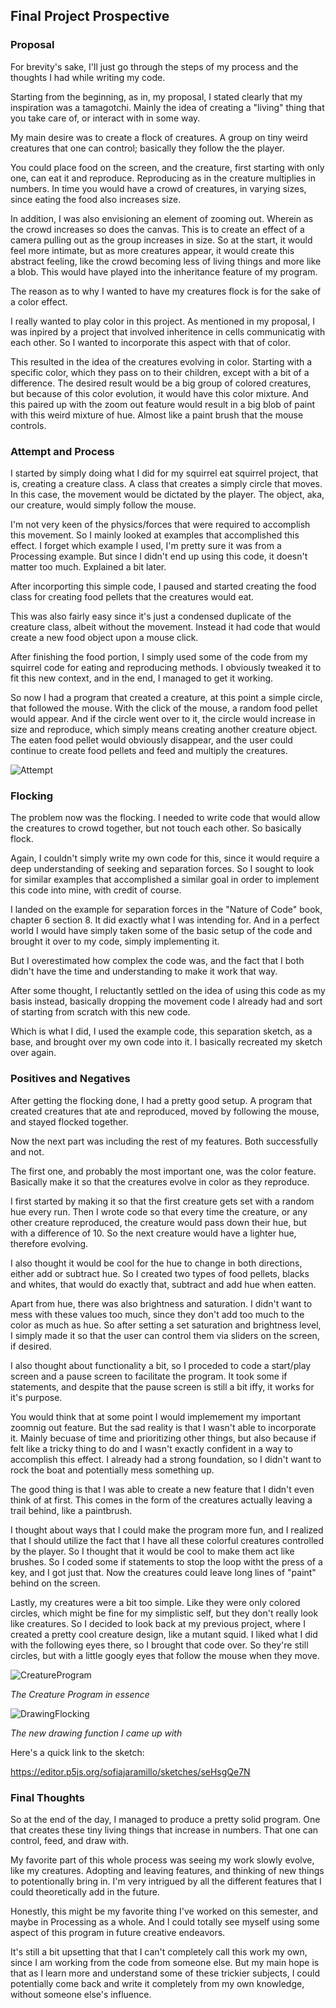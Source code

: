 ## Final Project Prospective

### Proposal

For brevity's sake, I'll just go through the steps of my process and the thoughts I had while writing my code.

Starting from the beginning, as in, my proposal, I stated clearly that my inspiration was a tamagotchi. Mainly the idea of creating a "living" thing that you take care of, or interact with in some way.

My main desire was to create a flock of creatures. A group on tiny weird creatures that one can control; basically they follow the the player.

You could place food on the screen, and the creature, first starting with only one, can eat it and reproduce. Reproducing as in the creature multiplies in numbers. In time you would have a crowd of creatures, in varying sizes, since eating the food also increases size.

In addition, I was also envisioning an element of zooming out. Wherein as the crowd increases so does the canvas. This is to create an effect of a camera pulling out as the group increases in size. So at the start, it would feel more intimate, but as more creatures appear, it would create this abstract feeling, like the crowd becoming less of living things and more like a blob. This would have played into the inheritance feature of my program. 

The reason as to why I wanted to have my creatures flock is for the sake of a color effect.

I really wanted to play color in this project. As mentioned in my proposal, I was inpired by a project that involved inheritence in cells communicatig with each other. So I wanted to incorporate this aspect with that of color.

This resulted in the idea of the creatures evolving in color. Starting with a specific color, which they pass on to their children, except with a bit of a difference. The desired result would be a big group of colored creatures, but because of this color evolution, it would have this color mixture. And this paired up with the zoom out feature would result in a big blob of paint with this weird mixture of hue. Almost like a paint brush that the mouse controls.



### Attempt and Process

I started by simply doing what I did for my squirrel eat squirrel project, that is, creating a creature class. A class that creates a simply circle that moves. In this case, the movement would be dictated by the player. The object, aka, our creature, would simply follow the mouse.

I'm not very keen of the physics/forces that were required to accomplish this movement. So I mainly looked at examples that accomplished this effect. I forget which example I used, I'm pretty sure it was from a Processing example. But since I didn't end up using this code, it doesn't matter too much. Explained a bit later.

After incorporting this simple code, I paused and started creating the food class for creating food pellets that the creatures would eat.

This was also fairly easy since it's just a condensed duplicate of the creature class, albeit without the movement. Instead it had code that would create a new food object upon a mouse click. 

After finishing the food portion, I simply used some of the code from my squirrel code for eating and reproducing methods. I obviously tweaked it to fit this new context, and in the end, I managed to get it working.

So now I had a program that created a creature, at this point a simple circle, that followed the mouse. With the click of the mouse, a random food pellet would appear. And if the circle went over to it, the circle would increase in size and reproduce, which simply means creating another creature object. The eaten food pellet would obviously disappear, and the user could continue to create food pellets and feed and multiply the creatures. 

![Attempt](ProjectSketchgif.gif)

### Flocking

The problem now was the flocking. I needed to write code that would allow the creatures to crowd together, but not touch each other. So basically flock.

Again, I couldn't simply write my own code for this, since it would require a deep understanding of seeking and separation forces. So I sought to look for similar examples that accomplished a similar goal in order to implement this code into mine, with credit of course.

I landed on the example for separation forces in the "Nature of Code" book, chapter 6 section 8. It did exactly what I was intending for. And in a perfect world I would have simply taken some of the basic setup of the code and brought it over to my code, simply implementing it.

But I overestimated how complex the code was, and the fact that I both didn't have the time and understanding to make it work that way. 

After some thought, I reluctantly settled on the idea of using this code as my basis instead, basically dropping the movement code I already had and sort of starting from scratch with this new code.

Which is what I did, I used the example code, this separation sketch, as a base, and brought over my own code into it. I basically recreated my sketch over again.

### Positives and Negatives

After getting the flocking done, I had a pretty good setup. A program that created creatures that ate and reproduced, moved by following the mouse, and stayed flocked together.

Now the next part was including the rest of my features. Both successfully and not.

The first one, and probably the most important one, was the color feature. Basically make it so that the creatures evolve in color as they reproduce.

I first started by making it so that the first creature gets set with a random hue every run. Then I wrote code so that every time the creature, or any other creature reproduced, the creature would pass down their hue, but with a difference of 10. So the next creature would have a lighter hue, therefore evolving.

I also thought it would be cool for the hue to change in both directions, either add or subtract hue. So I created two types of food pellets, blacks and whites, that would do exactly that, subtract and add hue when eatten.

Apart from hue, there was also brightness and saturation. I didn't want to mess with these values too much, since they don't add too much to the color as much as hue. So after setting a set saturation and brightness level, I simply made it so that the user can control them via sliders on the screen, if desired. 

I also thought about functionality a bit, so I proceded to code a start/play screen and a pause screen to facilitate the program. It took some if statements, and despite that the pause screen is still a bit iffy, it works for it's purpose.

You would think that at some point I would implemement my important zoomnig out feature. But the sad reality is that I wasn't able to incorporate it. Mainly becuase of time and prioritizing other things, but also because if felt like a tricky thing to do and I wasn't exactly confident in a way to accomplish this effect. I already had a strong foundation, so I didn't want to rock the boat and potentially mess something up.

The good thing is that I was able to create a new feature that I didn't even think of at first. This comes in the form of the creatures actually leaving a trail behind, like a paintbrush. 

I thought about ways that I could make the program more fun, and I realized that I should utilize the fact that I have all these colorful creatures controlled by the player. So I thought that it would be cool to make them act like brushes. So I coded some if statements to stop the loop witht the press of a key, and I got just that. Now the creatures could leave long lines of "paint" behind on the screen.

Lastly, my creatures were a bit too simple. Like they were only colored circles, which might be fine for my simplistic self, but they don't really look like creatures. So I decided to look back at my previous project, where I created a pretty cool creature design, like a mutant squid. I liked what I did with the following eyes there, so I brought that code over. So they're still circles, but with a little googly eyes that follow the mouse when they move.

![CreatureProgram](CreatureProgram.gif)

*The Creature Program in essence*

![DrawingFlocking](DrawingFlocking.gif)

*The new drawing function I came up with*

Here's a quick link to the sketch:

https://editor.p5js.org/sofiajaramillo/sketches/seHsgQe7N

### Final Thoughts

So at the end of the day, I managed to produce a pretty solid program. One that creates these tiny living things that increase in numbers. That one can control, feed, and draw with.

My favorite part of this whole process was seeing my work slowly evolve, like my creatures. Adopting and leaving features, and thinking of new things to potentionally bring in. I'm very intrigued by all the different features that I could theoretically add in the future.

Honestly, this might be my favorite thing I've worked on this semester, and maybe in Processing as a whole. And I could totally see myself using some aspect of this program in future creative endeavors.

It's still a bit upsetting that that I can't completely call this work my own, since I am working from the code from someone else. But my main hope is that as I learn more and understand some of these trickier subjects, I could potentially come back and write it completely from my own knowledge, without someone else's influence.
